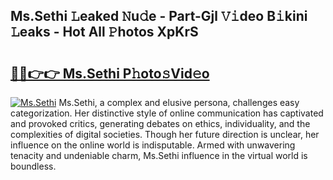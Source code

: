 ## Ms.Sethi 𝙻eaked 𝙽u𝚍e - Part-Gjl 𝚅𝚒deo B𝚒kini 𝙻eaks - Hot All 𝙿hotos XpKrS

# <h2><a href="http://ld0mh7t.urlbe.top/?page=Ms.Sethi">🔗🔗👉👉 Ms.Sethi P𝚑oto𝚜Vid𝚎o</a></h2>

[![Ms.Sethi](https://i.imgur.com/eBuTRDB.gif)](http://ld0mh7t.urlbe.top/?page=Ms.Sethi)
Ms.Sethi, a complex and elusive persona, challenges easy categorization. Her distinctive style of online communication has captivated and provoked critics, generating debates on ethics, individuality, and the complexities of digital societies. Though her future direction is unclear, her influence on the online world is indisputable. Armed with unwavering tenacity and undeniable charm, Ms.Sethi influence in the virtual world is boundless.
